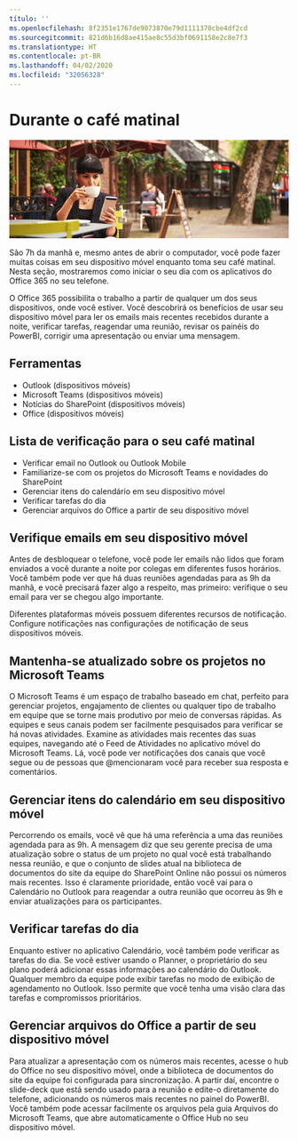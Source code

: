 ```yaml
---
título: ''
ms.openlocfilehash: 8f2351e1767de9073870e79d1111370cbe4df2cd
ms.sourcegitcommit: 821d6b16d8ae415ae8c55d3bf0691158e2c8e7f3
ms.translationtype: HT
ms.contentlocale: pt-BR
ms.lasthandoff: 04/02/2020
ms.locfileid: "32056328"
---
```

# <a name="during-morning-coffee"></a>Durante o café matinal

![Visual do café matinal](media/ditl_coffee.png)

São 7h da manhã e, mesmo antes de abrir o computador, você pode fazer muitas coisas em seu dispositivo móvel enquanto toma seu café matinal. Nesta seção, mostraremos como iniciar o seu dia com os aplicativos do Office 365 no seu telefone.

O Office 365 possibilita o trabalho a partir de qualquer um dos seus dispositivos, onde você estiver. Você descobrirá os benefícios de usar seu dispositivo móvel para ler os emails mais recentes recebidos durante a noite, verificar tarefas, reagendar uma reunião, revisar os painéis do PowerBI, corrigir uma apresentação ou enviar uma mensagem. 

## <a name="tools"></a>Ferramentas
- Outlook (dispositivos móveis)
- Microsoft Teams (dispositivos móveis)
- Notícias do SharePoint (dispositivos móveis)
- Office (dispositivos móveis)

## <a name="checklist-for-your-morning-coffee"></a>Lista de verificação para o seu café matinal
- Verificar email no Outlook ou Outlook Mobile
- Familiarize-se com os projetos do Microsoft Teams e novidades do SharePoint
- Gerenciar itens do calendário em seu dispositivo móvel
- Verificar tarefas do dia
- Gerenciar arquivos do Office a partir de seu dispositivo móvel 

## <a name="check-mail-from-your-mobile-device"></a>Verifique emails em seu dispositivo móvel
Antes de desbloquear o telefone, você pode ler emails não lidos que foram enviados a você durante a noite por colegas em diferentes fusos horários. Você também pode ver que há duas reuniões agendadas para as 9h da manhã, e você precisará fazer algo a respeito, mas primeiro: verifique o seu email para ver se chegou algo importante.

Diferentes plataformas móveis possuem diferentes recursos de notificação. Configure notificações nas configurações de notificação de seus dispositivos móveis. 

## <a name="get-up-to-date-on-projects-in-microsoft-teams"></a>Mantenha-se atualizado sobre os projetos no Microsoft Teams
O Microsoft Teams é um espaço de trabalho baseado em chat, perfeito para gerenciar projetos, engajamento de clientes ou qualquer tipo de trabalho em equipe que se torne mais produtivo por meio de conversas rápidas. As equipes e seus canais podem ser facilmente pesquisados para verificar se há novas atividades. Examine as atividades mais recentes das suas equipes, navegando até o Feed de Atividades no aplicativo móvel do Microsoft Teams. Lá, você pode ver notificações dos canais que você segue ou de pessoas que @mencionaram você para receber sua resposta e comentários.  

## <a name="manage-calendar-items-on-your-mobile-device"></a>Gerenciar itens do calendário em seu dispositivo móvel
Percorrendo os emails, você vê que há uma referência a uma das reuniões agendada para as 9h. A mensagem diz que seu gerente precisa de uma atualização sobre o status de um projeto no qual você está trabalhando nessa reunião, e que o conjunto de slides atual na biblioteca de documentos do site da equipe do SharePoint Online não possui os números mais recentes. Isso é claramente prioridade, então você vai para o Calendário no Outlook para reagendar a outra reunião que ocorreu às 9h e enviar atualizações para os participantes.

## <a name="check-tasks-for-the-day"></a>Verificar tarefas do dia
Enquanto estiver no aplicativo Calendário, você também pode verificar as tarefas do dia. Se você estiver usando o Planner, o proprietário do seu plano poderá adicionar essas informações ao calendário do Outlook. Qualquer membro da equipe pode exibir tarefas no modo de exibição de agendamento no Outlook. Isso permite que você tenha uma visão clara das tarefas e compromissos prioritários.  

## <a name="manage-office-files-from-your-mobile-device"></a>Gerenciar arquivos do Office a partir de seu dispositivo móvel
Para atualizar a apresentação com os números mais recentes, acesse o hub do Office no seu dispositivo móvel, onde a biblioteca de documentos do site da equipe foi configurada para sincronização. A partir daí, encontre o slide-deck que está sendo usado para a reunião e edite-o diretamente do telefone, adicionando os números mais recentes no painel do PowerBI. Você também pode acessar facilmente os arquivos pela guia Arquivos do Microsoft Teams, que abre automaticamente o Office Hub no seu dispositivo móvel. 
